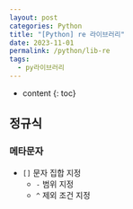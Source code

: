 ```yaml
---
layout: post
categories: Python
title: "[Python] re 라이브러리"
date: 2023-11-01
permalink: /python/lib-re
tags:
  - py라이브러리
---
```

* content
{: toc}





## 정규식

### 메타문자
- `[]` 문자 집합 지정
	- `-` 범위 지정
	- `^` 제외 조건 지정